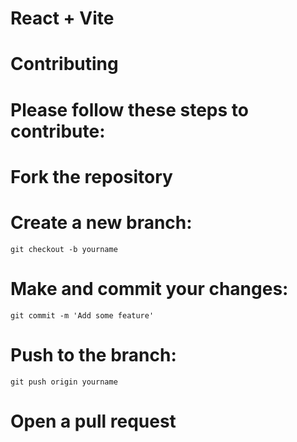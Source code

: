 # React + Vite

# Contributing   
# Please follow these steps to contribute:  
# Fork the repository   
# Create a new branch: 
```git checkout -b yourname```   
# Make and commit your changes:    
```git commit -m 'Add some feature'```    
# Push to the branch: 
```git push origin yourname```   
# Open a pull request 
